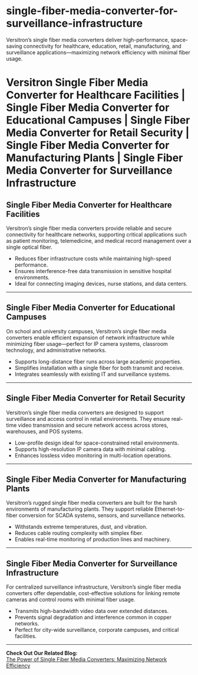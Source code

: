 # single-fiber-media-converter-for-surveillance-infrastructure
Versitron’s single fiber media converters deliver high-performance, space-saving connectivity for healthcare, education, retail, manufacturing, and surveillance applications—maximizing network efficiency with minimal fiber usage.

# Versitron Single Fiber Media Converter for Healthcare Facilities | Single Fiber Media Converter for Educational Campuses | Single Fiber Media Converter for Retail Security | Single Fiber Media Converter for Manufacturing Plants | Single Fiber Media Converter for Surveillance Infrastructure

## Single Fiber Media Converter for Healthcare Facilities

Versitron’s single fiber media converters provide reliable and secure connectivity for healthcare networks, supporting critical applications such as patient monitoring, telemedicine, and medical record management over a single optical fiber.

- Reduces fiber infrastructure costs while maintaining high-speed performance.
- Ensures interference-free data transmission in sensitive hospital environments.
- Ideal for connecting imaging devices, nurse stations, and data centers.

---

## Single Fiber Media Converter for Educational Campuses

On school and university campuses, Versitron’s single fiber media converters enable efficient expansion of network infrastructure while minimizing fiber usage—perfect for IP camera systems, classroom technology, and administrative networks.

- Supports long-distance fiber runs across large academic properties.
- Simplifies installation with a single fiber for both transmit and receive.
- Integrates seamlessly with existing IT and surveillance systems.

---

## Single Fiber Media Converter for Retail Security

Versitron’s single fiber media converters are designed to support surveillance and access control in retail environments. They ensure real-time video transmission and secure network access across stores, warehouses, and POS systems.

- Low-profile design ideal for space-constrained retail environments.
- Supports high-resolution IP camera data with minimal cabling.
- Enhances lossless video monitoring in multi-location operations.

---

## Single Fiber Media Converter for Manufacturing Plants

Versitron’s rugged single fiber media converters are built for the harsh environments of manufacturing plants. They support reliable Ethernet-to-fiber conversion for SCADA systems, sensors, and surveillance networks.

- Withstands extreme temperatures, dust, and vibration.
- Reduces cable routing complexity with simplex fiber.
- Enables real-time monitoring of production lines and machinery.

---

## Single Fiber Media Converter for Surveillance Infrastructure

For centralized surveillance infrastructure, Versitron’s single fiber media converters offer dependable, cost-effective solutions for linking remote cameras and control rooms with minimal fiber usage.

- Transmits high-bandwidth video data over extended distances.
- Prevents signal degradation and interference common in copper networks.
- Perfect for city-wide surveillance, corporate campuses, and critical facilities.

---

**Check Out Our Related Blog:**  
[The Power of Single Fiber Media Converters: Maximizing Network Efficiency](https://www.versitron.com/blogs/post/the-power-of-single-fiber-media-converters-maximizing-network-efficiency)
